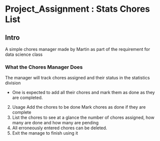 # Project_Assignment : Stats Chores List
## Intro
A simple chores manager made by Martin as part of the requirement for data science class

### What the Chores Manager Does
The manager will track chores assigned and their status in the statistics division

* One is expected to add all their chores and mark them as done as they are completed.
2. Usage Add the chores to be done Mark chores as done if they are complete
3. List the chores to see at a glance the number of chores assigned, how many are done and how many are pending
4. All erroneously entered chores can be deleted.
5. Exit the manage to finish using it
